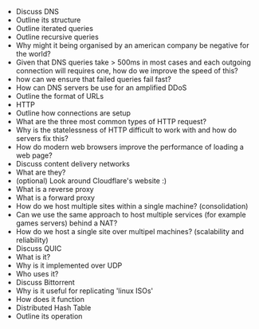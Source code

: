 - Discuss DNS
 - Outline its structure
 - Outline iterated queries
 - Outline recursive queries
 - Why might it being organised by an american company be negative for the world?
 - Given that DNS queries take > 500ms in most cases and each outgoing connection will requires one, how do we improve the speed of this?
  - how can we ensure that failed queries fail fast?
 - How can DNS servers be use for an amplified DDoS
- Outline the format of URLs
- HTTP
 - Outline how connections are setup
 - What are the three most common types of HTTP request?
 - Why is the statelessness of HTTP difficult to work with and how do servers fix this?
 - How do modern web browsers improve the performance of loading a web page?
 - Discuss content delivery networks
  - What are they?
  - (optional) Look around Cloudflare's website :)
  - What is a reverse proxy
  - What is a forward proxy
 - How do we host multiple sites within a single machine? (consolidation)
  - Can we use the same approach to host multiple services (for example games servers) behind a NAT?
 - How do we host a single site over multipel machines? (scalability and reliability)
- Discuss QUIC
 - What is it?
 - Why is it implemented over UDP
 - Who uses it?
- Discuss Bittorrent
 - Why is it useful for replicating 'linux ISOs'
 - How does it function
- Distributed Hash Table
 - Outline its operation
